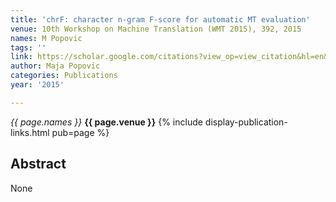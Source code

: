 ```yaml
---
title: 'chrF: character n-gram F-score for automatic MT evaluation'
venue: 10th Workshop on Machine Translation (WMT 2015), 392, 2015
names: M Popovic
tags: ''
link: https://scholar.google.com/citations?view_op=view_citation&hl=en&user=KdAV2Y0AAAAJ&citation_for_view=KdAV2Y0AAAAJ:HoB7MX3m0LUC
author: Maja Popovic
categories: Publications
year: '2015'

---
```


*{{ page.names }}*
**{{ page.venue }}**
{% include display-publication-links.html pub=page %}
## Abstract

None